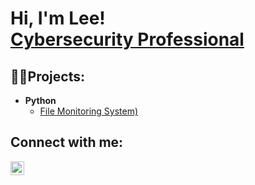 <h1>Hi, I'm Lee! <br/><a href="https://github.com/LGTJackson">Cybersecurity Professional</a></h1>

<h2>👨‍💻Projects:</h2>

- <b>Python</b>
  - [File Monitoring System)](https://github.com/LGTJackson/LABEL)


<h2> Connect with me:</h2>


[<img align="left" alt="LeeJackson | Instagram" width="22px" src="https://cdn.jsdelivr.net/npm/simple-icons@v3/icons/instagram.svg" />][instagram]

[instagram]: https://www.instagram.com/lgt.cs/
<!--
**LGTJackson/LGTJackson** is a ✨ _special_ ✨ repository because its `README.md` (this file) appears on your GitHub profile.

Here are some ideas to get you started:

- 🔭 I’m currently working on ...
- 🌱 I’m currently learning ...
- 👯 I’m looking to collaborate on ...
- 🤔 I’m looking for help with ...
- 💬 Ask me about ...
- 📫 How to reach me: ...
- 😄 Pronouns: ...
- ⚡ Fun fact: ...
-->
